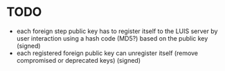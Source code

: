 # TODO

* each foreign step public key has to register itself to the LUIS server by user interaction using a hash code (MD5?) based on the public key (signed)
* each registered foreign public key can unregister itself (remove compromised or deprecated keys) (signed)
